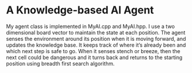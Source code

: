 # A Knowledge-based AI Agent
My agent class is implemented in MyAI.cpp and MyAI.hpp. 
I use a two dimensional board vector to maintain the state at each position. The agent senses the environment around its position when it is moving forward, and updates the knowledge base. It keeps track of where it’s already been and which next step is safe to go. When it senses stench or breeze, then the next cell could be dangerous and it turns back and returns to the starting position using breadth first search algorithm.
